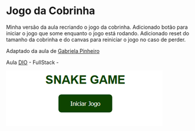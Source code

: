 # Jogo da Cobrinha

Minha versão da aula recriando o jogo da cobrinha.
Adicionado botão para iniciar o jogo que some enquanto o jogo está rodando.
Adicionado reset do tamanho da cobrinha e do canvas para reiniciar o jogo no caso de perder.

Adaptado da aula de [Gabriela Pinheiro](https://github.com/SpruceGabriela)

Aula [DIO](https://web.digitalinnovation.one) - FullStack -


![página inicial](MY_SNAKE.png)
